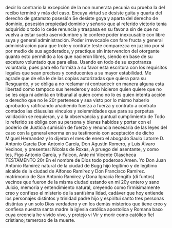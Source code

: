 decir lo contrario la excepción de la non numerata pecunia su prueba la del recibo terminó y más del caso. Encuya virtud se desiste guita y quarta del derecho de gatamato posesión
Se desiste goya y aparta del derecho de dominio, posesión propiedad dominio y señorío que al referido victorio tenía adquirido x todo lo cede renuncia y traspasa en su favor a sin de que no vuelva a estar sueto aservidumbre y le confere poder inexcusable con libre suya y general administración.
Poder irrevocable con fare fructa y general administracion para que trote y contrate teste comparezca en juzicio por si por medio de sus agoderados, y practique sin intervencion del otorgante quanto esto permitido a los que nacieron libres, siendo en base de su exceturo voluntado que para ellas.
Usando en todo de su expotranza voluntaria; pues para ello formiza a su favor esta escritura con los requisitos legales que sean precisos y conducentes a su mayor estabilidad. Me agrade que de ella le de las copias autorizadas que quiera para su
Resguardo, y se obliga a no reclamar ni contradecir en manera alguna esta libertad como tampoco sus herederos y solo hicieron quien quiere que no se les oiga ni admita en tribunal al quien como no lo es quien intenta acción o derecho que no le
20r
pertenece y sea visto por lo mismo haberlo aprobado y ratificando añadiendo fuerza a fuerza y contrato a contrato contados las cláusulas vinculos y solemnidades que para su perpetua validación se requieran, y a la observancia y puntual cumplimiento de
Todo lo referido se obliga con su persona y bienes habidos y portar con el poderío de Justicia sumisión de fuerzo y renuncia necesaria de las leyes del caso con la general enorma en su testimonio con aceptación de dicho Miguel Hernandez y lo dijeron el mes de enero el abogado Saulo Latorre D. Antonio Garcia
Don Antonio García,
Don Agustín Romero,
y Luis Álvaro Vecinos,
y presentes:
Nicolas de Roxas,
A pruego del asentante,
y como tes,
Figo Antonio García,
y Falcon,
Ante mi Vicente Olascheca
TESTAMENTO
20r En el nombre de Dios todo poderoso Amen. Yo Don Juan Antonio Ramírez natural de la ciudad de Bugg hijo legítimo y de legítimo
alcalde de la ciudad de Alfonso Ramírez y Don Francisco Ramírez.
matrimonio de San Antonio Ramírez y Dona Ignacia Rengifo (di
funtos) vecinos que fueron de la misma ciudad estando en mi
20y entero y sano Juicio, memoria y entendimiento natural, creyendo como firmisimamente creo y confieso el misterio de la santísima
lidad, cadáver que hoy entiende los personajes distintos y
trinidad padre hijo y espiritui santo tres personas distintas y un solo Dios verdadero y en los demás misterios que tiene creo y confiesa nuestra santa madre la iglesia católica apostolica y Romana baxo cuya creencia he vivido vivo, y protejo vi
Vir y morir como católico fiel cristiano; temeroso de la muerte.